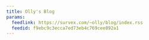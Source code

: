 ```yaml
---
title: Olly's Blog
params:
  feedlink: https://survex.com/~olly/blog/index.rss
  feedid: f9ebc9c3ecca7ed73eb4c769cee892a1
---
```


